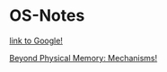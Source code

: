 # OS-Notes

[link to Google!](http://google.com)

[Beyond Physical Memory: Mechanisms!](http://pages.cs.wisc.edu/%7Eremzi/OSTEP/vm-beyondphys.pdf)
